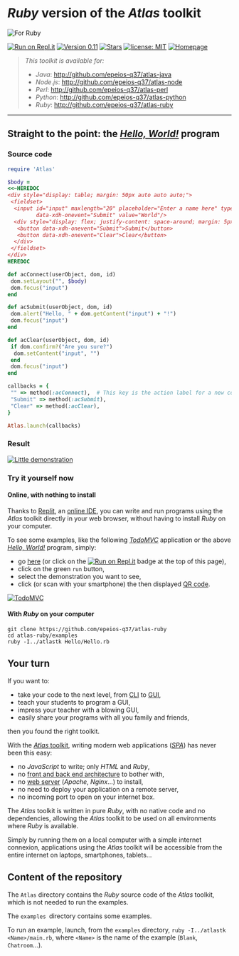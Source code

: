 # *Ruby* version of the *Atlas* toolkit

![For Ruby](https://q37.info/download/assets/Ruby.png "Ruby logo")

[![Run on Repl.it](https://repl.it/badge/github/epeios-q37/atlas-ruby)](https://q37.info/s/9thdtmjg)
[![Version 0.11](https://img.shields.io/static/v1.svg?&color=90b4ed&label=Version&message=0.11)](http://github.com/epeios-q37/atlas-ruby/)
[![Stars](https://img.shields.io/github/stars/epeios-q37/atlas-ruby.svg?style=social)](https://github.com/epeios-q37/atlas-ruby/stargazers)
[![license: MIT](https://img.shields.io/github/license/epeios-q37/atlas-ruby?color=yellow)](https://github.com/epeios-q37/atlas-ruby/blob/master/LICENSE)
[![Homepage](https://img.shields.io/static/v1?label=homepage&message=atlastk.org&color=ff69b4)](https://atlastk.org)




> *This toolkit is available for:*
> - *Java*: <http://github.com/epeios-q37/atlas-java>
> - *Node.js*: <http://github.com/epeios-q37/atlas-node>
> - *Perl*: <http://github.com/epeios-q37/atlas-perl>
> - *Python*: <http://github.com/epeios-q37/atlas-python>
> - *Ruby*: <http://github.com/epeios-q37/atlas-ruby>



---

## Straight to the point: the [*Hello, World!*](https://en.wikipedia.org/wiki/%22Hello,_World!%22_program) program

### Source code

```ruby
require 'Atlas'

$body =
<<~HEREDOC
<div style="display: table; margin: 50px auto auto auto;">
 <fieldset>
  <input id="input" maxlength="20" placeholder="Enter a name here" type="text"
         data-xdh-onevent="Submit" value="World"/>
  <div style="display: flex; justify-content: space-around; margin: 5px auto auto auto;">
   <button data-xdh-onevent="Submit">Submit</button>
   <button data-xdh-onevent="Clear">Clear</button>
  </div>
 </fieldset>
</div>
HEREDOC

def acConnect(userObject, dom, id)
 dom.setLayout("", $body)
 dom.focus("input")
end

def acSubmit(userObject, dom, id)
 dom.alert("Hello, " + dom.getContent("input") + "!")
 dom.focus("input")
end

def acClear(userObject, dom, id)
 if dom.confirm?("Are you sure?")
  dom.setContent("input", "")
 end
 dom.focus("input")
end

callbacks = {
 "" => method(:acConnect),  # This key is the action label for a new connection.
 "Submit" => method(:acSubmit),
 "Clear" => method(:acClear),
}

Atlas.launch(callbacks)
```

### Result

[![Little demonstration](https://q37.info/download/assets/Hello.gif "A basic example")](https://q37.info/s/9thdtmjg)

### Try it yourself now

#### Online, with nothing to install

Thanks to [Replit](https://q37.info/s/mxmgq3qm), an [online IDE](https://q37.info/s/zzkzbdw7), you can write and run programs using the *Atlas* toolkit directly in your web browser, without having to install *Ruby* on your computer.

To see some examples, like the following [*TodoMVC*](http://todomvc.com/) application or the above [*Hello, World!*](https://en.wikipedia.org/wiki/%22Hello,_World!%22_program) program, simply:
-  go [here](https://q37.info/s/9thdtmjg) (or click on the [![Run on Repl.it](https://repl.it/badge/github/epeios-q37/atlas-ruby)](https://q37.info/s/9thdtmjg) badge at the top of this page),
-  click on the green `run` button,
-  select the demonstration you want to see,
-  click (or scan with your smartphone) the then displayed [QR code](https://q37.info/s/3pktvrj7).

[![TodoMVC](https://q37.info/download/TodoMVC.gif "The TodoMVC application made with the Atlas toolkit")](https://q37.info/s/9thdtmjg)

#### With *Ruby* on your computer

```
git clone https://github.com/epeios-q37/atlas-ruby
cd atlas-ruby/examples
ruby -I../atlastk Hello/Hello.rb
```

## Your turn

If you want to:

- take your code to the next level, from [CLI](https://q37.info/s/cnh9nrw9) to [GUI](https://q37.info/s/hw9n3pjs),
- teach your students to program a GUI, 
- impress your teacher with a blowing GUI,
- easily share your programs with all you family and friends,

then you found the right toolkit.

With the [*Atlas* toolkit](http://atlastk.org/), writing modern web applications ([*SPA*](https://q37.info/s/7sbmxd3j)) has never been this easy:
- no *JavaScript* to write; only *HTML* and *Ruby*,
- no [front and back end architecture](https://q37.info/s/px7hhztd) to bother with,
- no [web server](https://q37.info/s/n3hpwsht) (*Apache*, *Nginx*…) to install,
- no need to deploy your application on a remote server,
- no incoming port to open on your internet box.

The *Atlas* toolkit is written in pure *Ruby*, with no native code and no dependencies, allowing the *Atlas* toolkit to be used on all environments where *Ruby* is available. 

Simply by running them on a local computer with a simple internet connexion, applications using the *Atlas* toolkit will be accessible from the entire internet on laptops, smartphones, tablets…

## Content of the repository

The `Atlas` directory contains the *Ruby* source code of the *Atlas* toolkit, which is not needed to run the examples.

The `examples `directory contains some examples.

To run an example, launch, from the `examples` directory, `ruby -I../atlastk <Name>/main.rb`, where `<Name>` is the name of the example (`Blank`, `Chatroom`…).